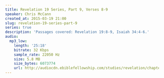 ```yaml
---
title: Revelation 19 Series, Part 9, Verses 8-9
speaker: Chris McCann
created_at: 2015-03-19 21:00
slug: revelation-19-series-part-9
series: true
description: 'Passages covered: Revelation 19:8-9, Isaiah 34:4-6.'
audio:
  mp3_low:
    length: '25:18'
    bitrate: 32 Kbps
    sample_rate: 22050 Hz
    size: 5.8 MB
    size_bytes: 6073774
    url: http://audiocdn.ebiblefellowship.com/studies/revelation/chapter-19/2015.03.19_McCann_-_Revelation_19_Series_Part_9.mp3
---
```

